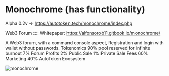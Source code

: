 # Monochrome (has functionality)

Alpha 0.2v -> https://autotoken.tech/monochrome/index.php

Web3 Forum :::: Whitepaper: https://alfonsorob11.gitbook.io/monochrome/

A Web3 forum, with a command console aspect, Registration and login with wallet without passwords. Tokenomics 90% pool reserved for infinite burnout 7% Forum Profits 2% Public Sale 1% Private Sale Fees 60% Marketing 40% AutoToken Ecosystem

![monochrome](https://user-images.githubusercontent.com/57547835/163734042-c78a2260-17ca-4eb5-a065-507fdfcf6a2c.png)
